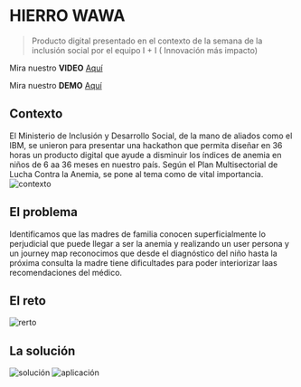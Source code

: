 # HIERRO WAWA
> Producto digital presentado en el contexto de la semana de la inclusión social por el equipo I + I ( Innovación más impacto)

Mira nuestro **VIDEO** [Aquí](https://www.youtube.com/watch?v=OXSi6c4M2XU)

Mira nuestro **DEMO** [Aquí](#)

## Contexto
El Ministerio de Inclusión y Desarrollo Social, de la mano de aliados como el IBM, se unieron para presentar una hackathon que permita diseñar en 36 horas un producto digital que ayude a disminuir los índices de anemia en niños de 6 aa 36 meses en nuestro país. Según el Plan Multisectorial de Lucha Contra la Anemia, se pone al tema como de vital importancia.
![contexto](https://fotos.subefotos.com/f125f21507691b25380724e763e3c29ao.png)

## El problema
Identificamos que las madres de familia conocen superficialmente lo perjudicial que puede llegar a ser la anemia y realizando un user persona y un journey map reconocimos que desde el diagnóstico del niño hasta la próxima consulta la madre tiene dificultades para poder interiorizar laas recomendaciones del médico. 


## El reto
![rerto](https://fotos.subefotos.com/4b49d97f8dca6fe1b3f22859dd4caeeao.png)

## La solución
![solución](https://fotos.subefotos.com/9ba55385d2ddcd7d31d54471b9f2cb9do.png)
![aplicación](https://fotos.subefotos.com/4ac36e30fda95d574f5efd9df5291824o.png)

